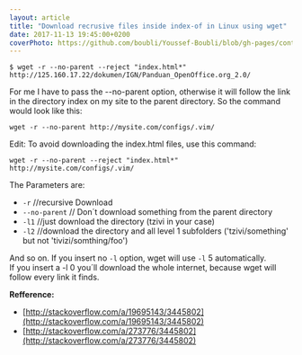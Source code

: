 ```yaml
---
layout: article
title: "Download recrusive files inside index-of in Linux using wget"
date: 2017-11-13 19:45:00+0200
coverPhoto: https://github.com/boubli/Youssef-Boubli/blob/gh-pages/contents/images/2019/01/Opencv-python.png?raw=true
---
```


```
$ wget -r --no-parent --reject "index.html*" http://125.160.17.22/dokumen/IGN/Panduan_OpenOffice.org_2.0/
```

For me I have to pass the --no-parent option, otherwise it will follow the link in the directory index on my site to the parent directory. So the command would look like this:

```
wget -r --no-parent http://mysite.com/configs/.vim/
```

Edit: To avoid downloading the index.html files, use this command:

```
wget -r --no-parent --reject "index.html*" http://mysite.com/configs/.vim/
```


The Parameters are:

* `-r`     //recursive Download
* `--no-parent` // Don´t download something from the parent directory
* `-l1` //just download the directory (tzivi in your case)
* `-l2` //download the directory and all level 1 subfolders ('tzivi/something' but not 'tivizi/somthing/foo')  

And so on. If you insert no `-l` option, wget will use `-l` 5 automatically.  
If you insert a -l 0 you´ll download the whole internet, because wget will follow every link it finds.


**Refference:**

* [http://stackoverflow.com/a/19695143/3445802](http://stackoverflow.com/a/19695143/3445802)
* [http://stackoverflow.com/a/273776/3445802](http://stackoverflow.com/a/273776/3445802)

